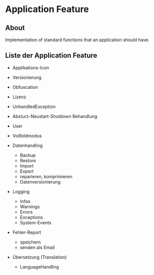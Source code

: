 # Application Feature

## About

Implementation of standard functions that an application should have.

## Liste der Application Feature

* Applikations-Icon

* Versionierung

* Obfuscation

* Lizenz

* UnhandledException

* Absturz-Neustart-Shutdown Behandlung

* User

* Vollbildmodus

* Datenhandling
  * Backup
  * Restore
  * Import
  * Export
  * reparieren, komprimieren
  * Datenversionierung

* Logging
  * Infos
  * Warnings
  * Errors
  * Exceptions
  * System-Events

* Fehler-Report
  * speichern
  * senden als Email

* Übersetzung (Translation)
  * LanguageHandling
